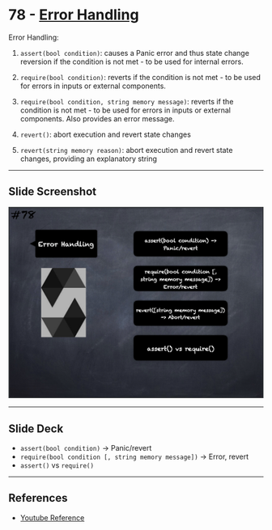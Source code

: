# 78 - [Error Handling](Error%20Handling.md)
Error Handling:

1. `assert(bool condition)`: causes a Panic error and thus state change reversion if the condition is not met - to be used for internal errors.
    
2. `require(bool condition)`: reverts if the condition is not met - to be used for errors in inputs or external components.
    
3. `require(bool condition, string memory message)`: reverts if the condition is not met - to be used for errors in inputs or external components. Also provides an error message.
    
4. `revert()`: abort execution and revert state changes
    
5. `revert(string memory reason)`: abort execution and revert state changes, providing an explanatory string

___
## Slide Screenshot
![078.png](../images/solidity101/078.png)
___
## Slide Deck
- `assert(bool condition)` -> Panic/revert
- `require(bool condition [, string memory message])` -> Error, revert
- `assert()` vs `require()`
___
## References
- [Youtube Reference](https://youtu.be/WgU7KKKomMk?t=1446)



